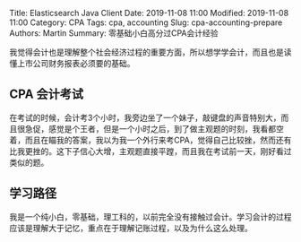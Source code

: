 Title: Elasticsearch Java Client
Date: 2019-11-08 11:00
Modified: 2019-11-08 11:00
Category: CPA
Tags: cpa, accounting
Slug: cpa-accounting-prepare
Authors: Martin
Summary: 零基础小白高分过CPA会计经验

我觉得会计也是理解整个社会经济过程的重要方面，所以想学学会计，而且也是读懂上市公司财务报表必须要的基础。

## CPA 会计考试

在考试的时候，会计考3个小时，我旁边坐了一个妹子，敲键盘的声音特别大，而且很急促，感觉是个王者，但是一个小时之后，到了做主观题的时刻，我看都空着，而且在瞄我的答案，我以为我一个外行来考CPA，觉得自己比较挫，然而还有比我更挫的。这下子信心大增，主观题直接平蹚，而且我在考试前一天，刚好看过类似的题。


## 学习路径

我是一个纯小白，零基础，理工科的，以前完全没有接触过会计。学习会计的过程应该是理解大于记忆，重点在于理解记账过程，以及为什么这么处理。



